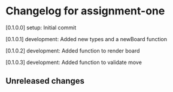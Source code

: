 # Changelog for assignment-one

[0.1.0.0] setup: Initial commit

[0.1.0.1] development: Added new types and a newBoard function

[0.1.0.2] development: Added function to render board

[0.1.0.3] development: Added function to validate move

## Unreleased changes
